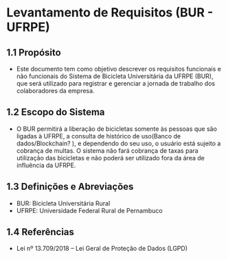 # Levantamento de Requisitos (BUR - UFRPE) 
## 1.1 Propósito
- Este documento tem como objetivo descrever os requisitos funcionais e não funcionais do Sistema de Bicicleta Universitária da UFRPE (BUR), que será utilizado para registrar e gerenciar a jornada de trabalho dos colaboradores da empresa.
## 1.2 Escopo do Sistema
- O BUR permitirá a liberação de bicicletas somente às pessoas que são ligadas à UFRPE, a consulta de histórico de uso(Banco de dados/Blockchain? ), e dependendo do seu uso, o usuário está sujeito a cobrança de multas. O sistema não fará cobrança de taxas para utilização das bicicletas e não poderá ser utilizado fora da área de influência da UFRPE.
## 1.3 Definições e Abreviações
- BUR: Bicicleta Universitária Rural
- UFRPE: Universidade Federal Rural de Pernambuco
## 1.4 Referências
- Lei nº 13.709/2018 – Lei Geral de Proteção de Dados (LGPD)
